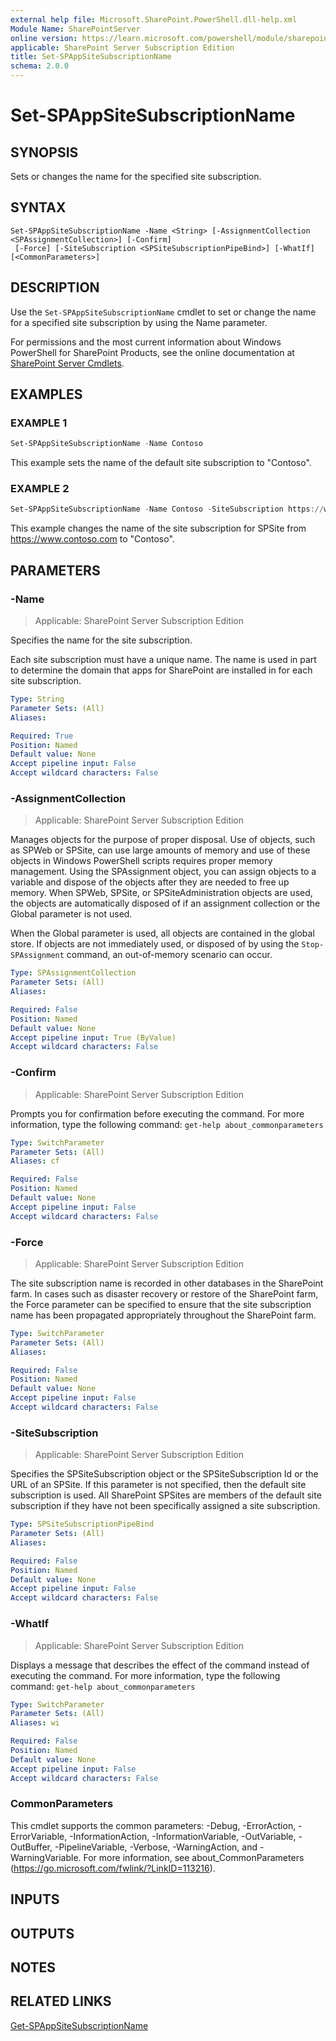 ```yaml
---
external help file: Microsoft.SharePoint.PowerShell.dll-help.xml
Module Name: SharePointServer
online version: https://learn.microsoft.com/powershell/module/sharepoint-server/set-spappsitesubscriptionname
applicable: SharePoint Server Subscription Edition
title: Set-SPAppSiteSubscriptionName
schema: 2.0.0
---
```


# Set-SPAppSiteSubscriptionName

## SYNOPSIS
Sets or changes the name for the specified site subscription.

## SYNTAX

```
Set-SPAppSiteSubscriptionName -Name <String> [-AssignmentCollection <SPAssignmentCollection>] [-Confirm]
 [-Force] [-SiteSubscription <SPSiteSubscriptionPipeBind>] [-WhatIf] [<CommonParameters>]
```

## DESCRIPTION
Use the `Set-SPAppSiteSubscriptionName` cmdlet to set or change the name for a specified site subscription by using the Name parameter.

For permissions and the most current information about Windows PowerShell for SharePoint Products, see the online documentation at [SharePoint Server Cmdlets](https://learn.microsoft.com/powershell/sharepoint/sharepoint-server/sharepoint-server-cmdlets).

## EXAMPLES

### EXAMPLE 1
```powershell
Set-SPAppSiteSubscriptionName -Name Contoso
```

This example sets the name of the default site subscription to "Contoso".

### EXAMPLE 2
```powershell
Set-SPAppSiteSubscriptionName -Name Contoso -SiteSubscription https://www.contoso.com
```

This example changes the name of the site subscription for SPSite from https://www.contoso.com to "Contoso".

## PARAMETERS

### -Name

> Applicable: SharePoint Server Subscription Edition

Specifies the name for the site subscription.

Each site subscription must have a unique name.
The name is used in part to determine the domain that apps for SharePoint are installed in for each site subscription.

```yaml
Type: String
Parameter Sets: (All)
Aliases:

Required: True
Position: Named
Default value: None
Accept pipeline input: False
Accept wildcard characters: False
```

### -AssignmentCollection

> Applicable: SharePoint Server Subscription Edition

Manages objects for the purpose of proper disposal.
Use of objects, such as SPWeb or SPSite, can use large amounts of memory and use of these objects in Windows PowerShell scripts requires proper memory management.
Using the SPAssignment object, you can assign objects to a variable and dispose of the objects after they are needed to free up memory.
When SPWeb, SPSite, or SPSiteAdministration objects are used, the objects are automatically disposed of if an assignment collection or the Global parameter is not used.

When the Global parameter is used, all objects are contained in the global store.
If objects are not immediately used, or disposed of by using the `Stop-SPAssignment` command, an out-of-memory scenario can occur.

```yaml
Type: SPAssignmentCollection
Parameter Sets: (All)
Aliases:

Required: False
Position: Named
Default value: None
Accept pipeline input: True (ByValue)
Accept wildcard characters: False
```

### -Confirm

> Applicable: SharePoint Server Subscription Edition

Prompts you for confirmation before executing the command.
For more information, type the following command: `get-help about_commonparameters`

```yaml
Type: SwitchParameter
Parameter Sets: (All)
Aliases: cf

Required: False
Position: Named
Default value: None
Accept pipeline input: False
Accept wildcard characters: False
```

### -Force

> Applicable: SharePoint Server Subscription Edition

The site subscription name is recorded in other databases in the SharePoint farm.
In cases such as disaster recovery or restore of the SharePoint farm, the Force parameter can be specified to ensure that the site subscription name has been propagated appropriately throughout the SharePoint farm.

```yaml
Type: SwitchParameter
Parameter Sets: (All)
Aliases:

Required: False
Position: Named
Default value: None
Accept pipeline input: False
Accept wildcard characters: False
```

### -SiteSubscription

> Applicable: SharePoint Server Subscription Edition

Specifies the SPSiteSubscription object or the SPSiteSubscription Id or the URL of an SPSite.
If this parameter is not specified, then the default site subscription is used.
All SharePoint SPSites are members of the default site subscription if they have not been specifically assigned a site subscription.

```yaml
Type: SPSiteSubscriptionPipeBind
Parameter Sets: (All)
Aliases:

Required: False
Position: Named
Default value: None
Accept pipeline input: False
Accept wildcard characters: False
```

### -WhatIf

> Applicable: SharePoint Server Subscription Edition

Displays a message that describes the effect of the command instead of executing the command.
For more information, type the following command: `get-help about_commonparameters`

```yaml
Type: SwitchParameter
Parameter Sets: (All)
Aliases: wi

Required: False
Position: Named
Default value: None
Accept pipeline input: False
Accept wildcard characters: False
```

### CommonParameters
This cmdlet supports the common parameters: -Debug, -ErrorAction, -ErrorVariable, -InformationAction, -InformationVariable, -OutVariable, -OutBuffer, -PipelineVariable, -Verbose, -WarningAction, and -WarningVariable. For more information, see about_CommonParameters (https://go.microsoft.com/fwlink/?LinkID=113216).

## INPUTS

## OUTPUTS

## NOTES

## RELATED LINKS

[Get-SPAppSiteSubscriptionName](Get-SPAppSiteSubscriptionName.md)
